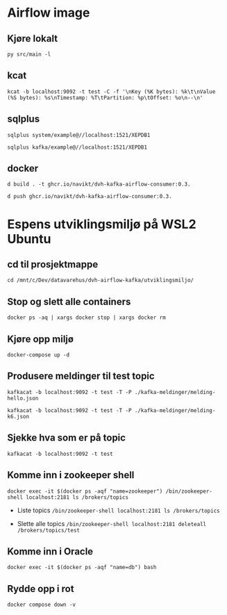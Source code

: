 # Airflow image

## Kjøre lokalt

`py src/main -l`

## kcat

`kcat -b localhost:9092 -t test -C -f '\nKey (%K bytes): %k\t\nValue (%S bytes): %s\nTimestamp: %T\tPartition: %p\tOffset: %o\n--\n'`

## sqlplus

`sqlplus system/example@//localhost:1521/XEPDB1`

`sqlplus kafka/example@//localhost:1521/XEPDB1`

## docker

`d build . -t ghcr.io/navikt/dvh-kafka-airflow-consumer:0.3.`

`d push ghcr.io/navikt/dvh-kafka-airflow-consumer:0.3.`

# Espens utviklingsmiljø på WSL2 Ubuntu

## cd til prosjektmappe
``cd /mnt/c/Dev/datavarehus/dvh-airflow-kafka/utviklingsmiljo/``

## Stop og slett alle containers
`docker ps -aq | xargs docker stop | xargs docker rm`

## Kjøre opp miljø
`docker-compose up -d`

## Produsere meldinger til test topic
`kafkacat -b localhost:9092 -t test -T -P ./kafka-meldinger/melding-hello.json`

`kafkacat -b localhost:9092 -t test -T -P ./kafka-meldinger/melding-k6.json`

## Sjekke hva som er på topic
`kafkacat -b localhost:9092 -t test`

## Komme inn i zookeeper shell
`docker exec -it $(docker ps -aqf "name=zookeeper") /bin/zookeeper-shell localhost:2181 ls /brokers/topics`

- Liste topics `/bin/zookeeper-shell localhost:2181 ls /brokers/topics`

- Slette alle topics `/bin/zookeeper-shell localhost:2181 deleteall /brokers/topics/test`

## Komme inn i Oracle

`docker exec -it $(docker ps -aqf "name=db") bash`

## Rydde opp i rot
`docker compose down -v`